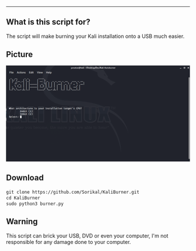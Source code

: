 ----

## What is this script for?
The script will make burning your Kali installation onto a USB much easier.

## Picture

![Selection](https://github.com/Sorikal/KaliBurner/blob/master/kaliburner.png)

## Download

	git clone https://github.com/Sorikal/KaliBurner.git
	cd KaliBurner
	sudo python3 burner.py

## Warning 

This script can brick your USB, DVD or even your computer, I'm not responsible for any damage done to your computer.
